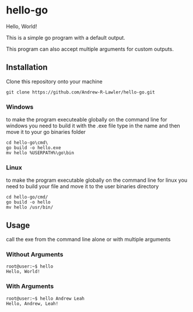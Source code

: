 # hello-go

Hello, World!

This is a simple go program with a default output.

This program can also accept multiple arguments for custom outputs.

## Installation

Clone this repository onto your machine

```
git clone https://github.com/Andrew-R-Lawler/hello-go.git
```

### Windows

to make the program executeable globally on the command line for windows you need to build it with the .exe file type in the name and then move it to your go binaries folder

```
cd hello-go\cmd\
go build -o hello.exe
mv hello %USERPATH%\go\bin
```

### Linux

to make the program executable globally on the command line for linux you need to build your file and move it to the user binaries directory

```
cd hello-go/cmd/
go build -o hello
mv hello /usr/bin/
```

## Usage

call the exe from the command line alone or with multiple arguments

### Without Arguments

```shell-session
root@user:~$ hello
Hello, World!
```

### With Arguments

```shell-session
root@user:~$ hello Andrew Leah
Hello, Andrew, Leah!
```
